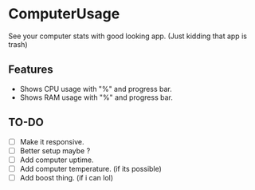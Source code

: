 # ComputerUsage
See your computer stats with good looking app. (Just kidding that app is trash)

## Features
- Shows CPU usage with "%" and progress bar.
- Shows RAM usage with "%" and progress bar.

## TO-DO
- [ ] Make it responsive.
- [ ] Better setup maybe ?
- [ ] Add computer uptime.
- [ ] Add computer temperature. (if its possible)
- [ ] Add boost thing. (if i can lol)
